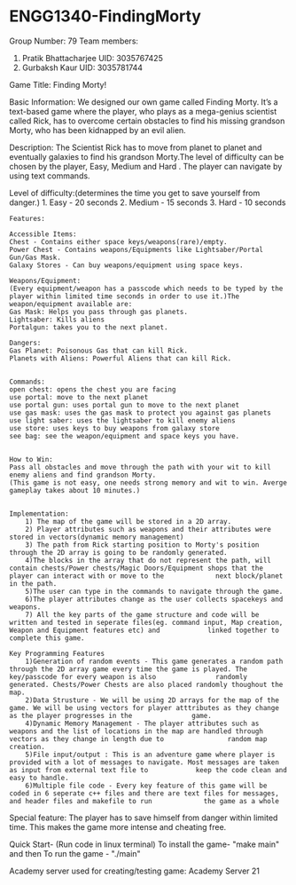 # ENGG1340-FindingMorty
Group Number: 79
Team members:
1) Pratik Bhattacharjee UID: 3035767425
2) Gurbaksh Kaur        UID: 3035781744



Game Title: Finding Morty!

Basic Information:
    We designed our own game called Finding Morty. It’s a text-based game where the player, who plays as a mega-genius scientist called Rick, has to overcome certain obstacles to find his missing grandson Morty, who has been kidnapped by an evil alien.

Description: 
    The Scientist Rick has to move from planet to planet and eventually galaxies to find his grandson Morty.The level of difficulty can be chosen by the player, Easy, Medium and Hard . The player can navigate by using text commands. 

Level of difficulty:(determines the time you get to save yourself from danger.)
    1. Easy - 20 seconds
    2. Medium - 15 seconds
    3. Hard - 10 seconds


    Features: 
    
    Accessible Items:
    Chest - Contains either space keys/weapons(rare)/empty.
    Power Chest - Contains weapons/Equipments like Lightsaber/Portal Gun/Gas Mask.
    Galaxy Stores - Can buy weapons/equipment using space keys.
    
    Weapons/Equipment: 
    (Every equipment/weapon has a passcode which needs to be typed by the player within limited time seconds in order to use it.)The weapon/equipment available are:
    Gas Mask: Helps you pass through gas planets.
    Lightsaber: Kills aliens
    Portalgun: takes you to the next planet.

    Dangers: 
    Gas Planet: Poisonous Gas that can kill Rick.
    Planets with Aliens: Powerful Aliens that can kill Rick.
    

    Commands:
    open chest: opens the chest you are facing
    use portal: move to the next planet
    use portal gun: uses portal gun to move to the next planet
    use gas mask: uses the gas mask to protect you against gas planets
    use light saber: uses the lightsaber to kill enemy aliens
    use store: uses keys to buy weapons from galaxy store
    see bag: see the weapon/equipment and space keys you have.


    How to Win:
    Pass all obstacles and move through the path with your wit to kill enemy aliens and find grandson Morty.
    (This game is not easy, one needs strong memory and wit to win. Averge gameplay takes about 10 minutes.)


    Implementation:
        1) The map of the game will be stored in a 2D array.
        2) Player attributes such as weapons and their attributes were stored in vectors(dynamic memory management)
        3) The path from Rick starting position to Morty's position through the 2D array is going to be randomly generated.
        4)The blocks in the array that do not represent the path, will contain chests/Power chests/Magic Doors/Equipment shops that the player can interact with or move to the             next block/planet in the path.
        5)The user can type in the commands to navigate through the game.
        6)The player attributes change as the user collects spacekeys and weapons.
        7) All the key parts of the game structure and code will be written and tested in seperate files(eg. command input, Map creation, Weapon and Equipment features etc) and            linked together to complete this game.

    Key Programming Features
        1)Generation of random events - This game generates a random path through the 2D array game every time the game is played. The key/passcode for every weapon is also               randomly generated. Chests/Power Chests are also placed randomly thoughout the map.
        2)Data Strusture - We will be using 2D arrays for the map of the game. We will be using vectors for player atttributes as they change as the player progresses in the               game.
        4)Dynamic Memory Management - The player attributes such as weapons and the list of locations in the map are handled through vectors as they change in length due to                random map creation.
        5)File input/output : This is an adventure game where player is provided with a lot of messages to navigate. Most messages are taken as input from external text file to            keep the code clean and easy to handle.
        6)Multiple file code - Every key feature of this game will be coded in 6 seperate c++ files and there are text files for messages, and header files and makefile to run             the game as a whole

 Special feature: The player has to save himself from danger within limited time. This makes the game more intense and cheating free.
 
 Quick Start-
 (Run code in linux terminal)
 To install the game- "make main" and then
 To run the game - "./main"
 
 
 Academy server used for creating/testing game: Academy Server 21

